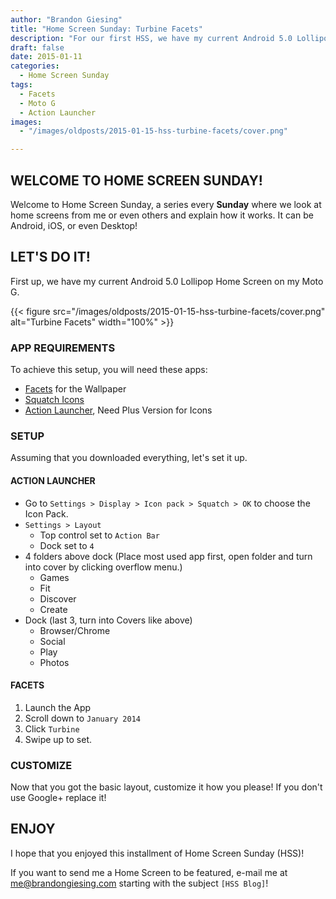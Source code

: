```yaml
---
author: "Brandon Giesing"
title: "Home Screen Sunday: Turbine Facets"
description: "For our first HSS, we have my current Android 5.0 Lollipop Home Screen on my Moto G."
draft: false
date: 2015-01-11
categories:
  - Home Screen Sunday
tags:
  - Facets
  - Moto G
  - Action Launcher
images:
  - "/images/oldposts/2015-01-15-hss-turbine-facets/cover.png"

---
```


## WELCOME TO HOME SCREEN SUNDAY!

Welcome to Home Screen Sunday, a series every **Sunday** where we look at home
screens from me or even others and explain how it works. It can be Android, iOS,
or even Desktop!

## LET'S DO IT!

First up, we have my current Android 5.0 Lollipop Home Screen on my Moto G.

{{< figure src="/images/oldposts/2015-01-15-hss-turbine-facets/cover.png" alt="Turbine Facets" width="100%" >}}

### APP REQUIREMENTS

To achieve this setup, you will need these apps:

- [Facets] for the Wallpaper
- [Squatch Icons]
- [Action Launcher], Need Plus Version for Icons

### SETUP

Assuming that you downloaded everything, let's set it up.

#### ACTION LAUNCHER

* Go to `Settings > Display > Icon pack > Squatch > OK` to choose the Icon Pack.
* `Settings > Layout`
    * Top control set to `Action Bar`
    * Dock set to `4`
* 4 folders above dock (Place most used app first, open folder and turn into
cover by clicking overflow menu.)
    * Games
    * Fit
    * Discover
    * Create
* Dock (last 3, turn into Covers like above)
    * Browser/Chrome
    * Social
    * Play
    * Photos

#### FACETS

1. Launch the App
2. Scroll down to `January 2014`
3. Click `Turbine`
4. Swipe up to set.

### CUSTOMIZE

Now that you got the basic layout, customize it how you please! If you don't use
Google+ replace it!

## ENJOY

I hope that you enjoyed this installment of Home Screen Sunday (HSS)!

If you want to send me a Home Screen to be featured, e-mail me at
<me@brandongiesing.com> starting with the subject `[HSS Blog]`!

[Facets]: http://goo.gl/XHmbrk
[Squatch Icons]: http://goo.gl/Rsxayq
[Action Launcher]: http://goo.gl/6UvYxY
